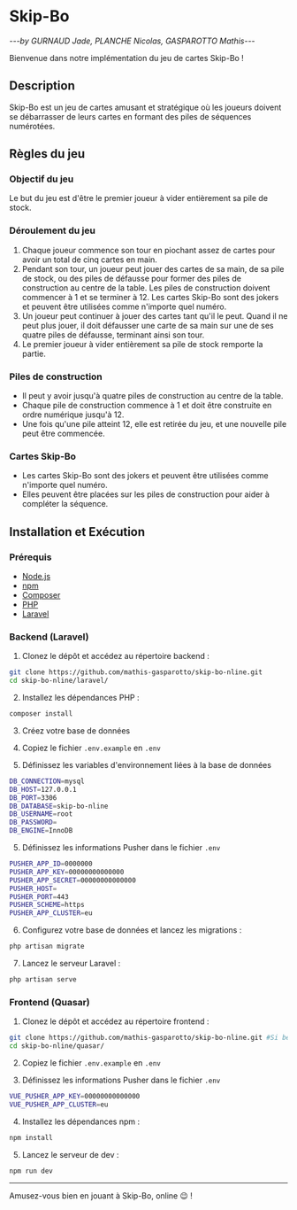 # Skip-Bo

*---by GURNAUD Jade, PLANCHE Nicolas, GASPAROTTO Mathis---*

Bienvenue dans notre implémentation du jeu de cartes Skip-Bo !

## Description

Skip-Bo est un jeu de cartes amusant et stratégique où les joueurs doivent se débarrasser de leurs cartes en formant des piles de séquences numérotées.

## Règles du jeu

### Objectif du jeu

Le but du jeu est d'être le premier joueur à vider entièrement sa pile de stock.

### Déroulement du jeu

1. Chaque joueur commence son tour en piochant assez de cartes pour avoir un total de cinq cartes en main.
2. Pendant son tour, un joueur peut jouer des cartes de sa main, de sa pile de stock, ou des piles de défausse pour former des piles de construction au centre de la table. Les piles de construction doivent commencer à 1 et se terminer à 12. Les cartes Skip-Bo sont des jokers et peuvent être utilisées comme n'importe quel numéro.
3. Un joueur peut continuer à jouer des cartes tant qu'il le peut. Quand il ne peut plus jouer, il doit défausser une carte de sa main sur une de ses quatre piles de défausse, terminant ainsi son tour.
4. Le premier joueur à vider entièrement sa pile de stock remporte la partie.

### Piles de construction

- Il peut y avoir jusqu'à quatre piles de construction au centre de la table.
- Chaque pile de construction commence à 1 et doit être construite en ordre numérique jusqu'à 12.
- Une fois qu'une pile atteint 12, elle est retirée du jeu, et une nouvelle pile peut être commencée.

### Cartes Skip-Bo

- Les cartes Skip-Bo sont des jokers et peuvent être utilisées comme n'importe quel numéro.
- Elles peuvent être placées sur les piles de construction pour aider à compléter la séquence.

## Installation et Exécution

### Prérequis

- [Node.js](https://nodejs.org/)
- [npm](https://www.npmjs.com/)
- [Composer](https://getcomposer.org/)
- [PHP](https://www.php.net/)
- [Laravel](https://laravel.com/)

### Backend (Laravel)

1. Clonez le dépôt et accédez au répertoire backend :

```bash
git clone https://github.com/mathis-gasparotto/skip-bo-nline.git
cd skip-bo-nline/laravel/
```

2. Installez les dépendances PHP :

```bash
composer install
```

3. Créez votre base de données

4. Copiez le fichier `.env.example` en `.env`

5. Définissez les variables d'environnement liées à la base de données

```bash
DB_CONNECTION=mysql
DB_HOST=127.0.0.1
DB_PORT=3306
DB_DATABASE=skip-bo-nline
DB_USERNAME=root
DB_PASSWORD=
DB_ENGINE=InnoDB
```

5. Définissez les informations Pusher dans le fichier `.env`

```bash
PUSHER_APP_ID=0000000
PUSHER_APP_KEY=00000000000000
PUSHER_APP_SECRET=00000000000000
PUSHER_HOST=
PUSHER_PORT=443
PUSHER_SCHEME=https
PUSHER_APP_CLUSTER=eu
```

6. Configurez votre base de données et lancez les migrations :

```bash
php artisan migrate
```

7. Lancez le serveur Laravel :

```bash
php artisan serve
```

### Frontend (Quasar)

1. Clonez le dépôt et accédez au répertoire frontend :

```bash
git clone https://github.com/mathis-gasparotto/skip-bo-nline.git #Si besoin
cd skip-bo-nline/quasar/
```

2. Copiez le fichier `.env.example` en `.env`

3. Définissez les informations Pusher dans le fichier `.env`

```bash
VUE_PUSHER_APP_KEY=00000000000000
VUE_PUSHER_APP_CLUSTER=eu
```

4. Installez les dépendances npm :

```bash
npm install
```

5. Lancez le serveur de dev :
```bash
npm run dev
````

---

Amusez-vous bien en jouant à Skip-Bo, online 😉 !
